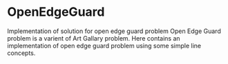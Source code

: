 # OpenEdgeGuard
Implementation of solution for open edge guard problem
Open Edge Guard problem is a varient of Art Gallary problem. Here contains an implementation of open edge guard problem using some simple line concepts.
